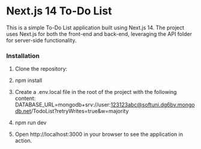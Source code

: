 # Next.js 14 To-Do List

This is a simple To-Do List application built using Next.js 14. The project uses Next.js for both the front-end and back-end, leveraging the API folder for server-side functionality.

### Installation

1. Clone the repository:
2. npm install
3. Create a .env.local file in the root of the project with the following content: DATABASE_URL=mongodb+srv://user:123123abc@softuni.dg6bv.mongodb.net/TodoList?retryWrites=true&w=majority
4. npm run dev
5. Open http://localhost:3000 in your browser to see the application in action.

    
 
 
